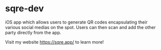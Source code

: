 # sqre-dev

iOS app which allows users to generate QR codes encapsulating their various social medias on the spot. Users can then scan and add the other party directly from the app.

Visit my website https://sqre.app/ to learn more!
